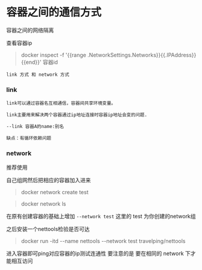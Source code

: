 # 容器之间的通信方式

容器之间的网络隔离

查看容器ip

>docker inspect -f '{{range .NetworkSettings.Networks}}{{.IPAddress}}{{end}}'  容器id

    link 方式 和 network 方式

### link

    link可以通过容器名互相通信，容器间共享环境变量。

    link主要用来解决两个容器通过ip地址连接时容器ip地址会变的问题.

    --link 容器A的name:别名 

    缺点：有循环依赖问题
 
### network

   推荐使用

自己组网然后把相应的容器加入进来

> docker network create test

>docker network ls

 在原有创建容器的基础上增加 `--network test`  这里的 test 为你创建的network组
 
之后安装一个nettools检验是否可达

>docker run -itd --name nettools --network test travelping/nettools

进入容器即可ping对应容器的ip测试连通性 要注意的是 要在相同的 network 下才能相互访问